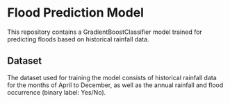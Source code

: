 # Flood Prediction Model

This repository contains a GradientBoostClassifier model trained for predicting floods based on historical rainfall data.

## Dataset

The dataset used for training the model consists of historical rainfall data for the months of April to December, as well as the annual rainfall and flood occurrence (binary label: Yes/No). 

#